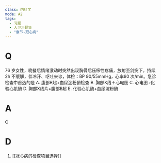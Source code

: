 ```yaml
---
class: 内科学
mode: A2
tags:
  - 习题
  - 人卫习题集
  - "章节-冠心病"
---
```


# Q
76 岁女性，晚餐后情绪激动时突然出现胸骨后压榨性疼痛，放射至剑突下，持续 2h 不缓解，伴冷汗、呕吐来诊，体检：BP 90/55mmHg，心率90 次/min。急诊检查中首选的是
A. 腹部B超+血尿淀粉酶检查 
B. 胸部X线＋心电图
C. 心电图+化验心肌酶 
D. 胸部X线片+腹部B超
E. 化验心肌酶+血尿淀粉酶
# A
C
# D
1. [[冠心病的检查项目选择]]